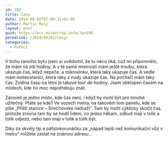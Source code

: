 ```yaml
---
id: 198
title: Časy
date: 2014-09-02T07:00:31+01:00
author: Martin Maly
layout: post
guid: https://kcc.misantrop.info/?p=198
permalink: /2014/09/02/casy/
categories:
  - Kuřecí
---
```

V tichu ranního bytu jsem si uvědomil, že tu něco tiká, což mi připomnělo, že mám na zdi hodiny. A v té samé místnosti mám ještě troubu, která ukazuje čas, když nepeče, a mikrovlnku, která taky ukazuje čas. A vedle mám meteostanici, která taky z nudy ukazuje čas. Na počítači mám taky čas. Změna času na letní je takové tour de hodiny. Jsem obklopen časem na místech, kde ho moc nepotřebuju znát.

Zároveň je jedno místo, kde čas není, i když by mohl být pro mnohé užitečný. Ptáte se kde? Ve vozech metra, na takovém tom panelu, kde se píše &#8222;Příští stanice &#8211; Smíchovské nádraží&#8220;. Tam by mohl cyklicky skočit čas, protože zrovna tam by se hodil lidem, co jedou někam, odkud mají v tolik a tolik odjezd, nebo tam mají v tolik a tolik být.

Díky za skvělý tip a päťstokorunáčku za &#8222;nápad lepší než komunikační vůz v metru&#8220; můžete zaslat na známou adresu&#8230;